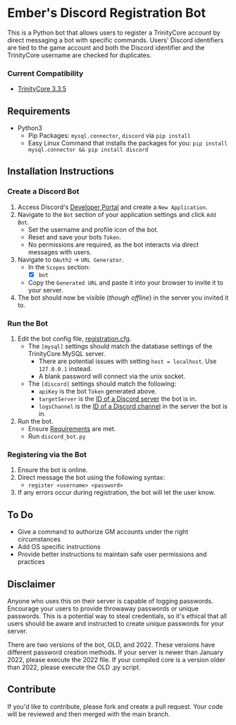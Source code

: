# Ember's Discord Registration Bot

This is a Python bot that allows users to register a TrinityCore account by direct messaging a bot with specific commands. Users' Discord identifiers are tied to the game account and both the Discord identifier and the TrinityCore username are checked for duplicates.

### Current Compatibility
- [TrinityCore 3.3.5](https://github.com/TrinityCore/TrinityCore)

## Requirements
- Python3
   - Pip Packages: `mysql.connector`, `discord` via `pip install`
   - Easy Linux Command that installs the packages for you: `pip install mysql.connector && pip install discord`

## Installation Instructions

### Create a Discord Bot
1. Access Discord's [Developer Portal](https://discord.com/developers/applications) and create a `New Application`.
2. Navigate to the `Bot` section of your application settings and click `Add Bot`.
   - Set the username and profile icon of the bot.
   - Reset and save your bots `Token`.
   - No permissions are required, as the bot interacts via direct messages with users.
3. Navigate to `OAuth2` -> `URL Generator`.
   - In the `Scopes` section:
      - [x] `bot`
   - Copy the `Generated URL` and paste it into your browser to invite it to your server.
4. The bot should now be visible (_though offline_) in the server you invited it to.

### Run the Bot
1. Edit the bot config file, [registration.cfg](/registration.cfg).
   - The `[mysql]` settings should match the database settings of the TrinityCore MySQL server.
      - There are potential issues with setting `host = localhost`. Use `127.0.0.1` instead.
      - A blank password will connect via the unix socket.
   - The `[discord]` settings should match the following:
      - `apiKey` is the bot `Token` generated above.
      - `targetServer` is the [ID of a Discord server](https://www.remote.tools/remote-work/how-to-find-discord-id) the bot is in.
      - `logsChannel` is the [ID of a Discord channel](https://www.remote.tools/remote-work/how-to-find-discord-id) in the server the bot is in.
2. Run the bot.
   - Ensure [Requirements](#requirements) are met.
   - Run `discord_bot.py`

### Registering via the Bot
1. Ensure the bot is online.
2. Direct message the bot using the following syntax:
   - `register <username> <password>`
3. If any errors occur during registration, the bot will let the user know.

## To Do
- Give a command to authorize GM accounts under the right circumstances
- Add OS specific instructions
- Provide better instructions to maintain safe user permissions and practices

## Disclaimer
Anyone who uses this on their server is capable of logging passwords. Encourage your users to provide throwaway passwords or unique passwords. This is a potential way to steal credentials, so it's ethical that all users should be aware and instructed to create unique passwords for your server.

There are two versions of the bot, OLD, and 2022. These versions have different password creation methods. If your server is newer than January 2022, please execute the 2022 file. If your compiled core is a version older than 2022, please execute the OLD .py script.

## Contribute
If you'd like to contribute, please fork and create a pull request. Your code will be reviewed and then merged with the main branch.

